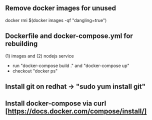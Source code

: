 ## Remove docker images for unused
docker rmi $(docker images -qf "dangling=true")

## Dockerfile and docker-compose.yml for rebuilding 
(1) images and (2) nodejs service

* run "docker-compose build ." and "docker-compose up"
* checkout "docker ps"

## Install git on redhat -> "sudo yum install git"

## Install docker-compose via curl [https://docs.docker.com/compose/install/]
